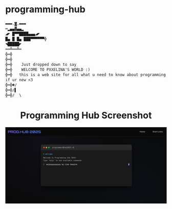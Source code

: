 # programming-hub
```
▬▬▬.◙.▬▬▬
═▂▄▄▓▄▄▂
◢◤ █▀▀████▄▄▄◢◤
█▄ █ █▄ ███▀▀▀▀▀▀╬
◥█████◤
══╩══╩═
╬═╬
╬═╬
╬═╬    Just dropped down to say
╬═╬    WELCOME TO PXXELINA'S WORLD :)
╬═╬   this is a web site for all what u need to know about programming if ur new <3
╬═╬☻/
╬═╬/▌
╬═╬/  \

```

<h1 align="center">Programming Hub Screenshot</h1>

<p align="center">
  <img src="./program-hub.png" alt="Programming Hub Screenshot" width="700">
</p>

